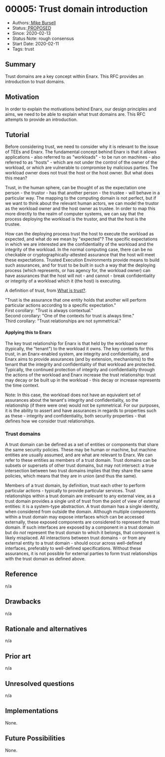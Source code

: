 # 00005: Trust domain introduction
- Authors:[ Mike Bursell](mike@p2ptrust.org)
- Status:[ PROPOSED](/README.md#proposed)
- Since: 2020-02-13
- Status Note: rough consensus
- Start Date: 2020-02-11
- Tags: trust

## Summary

Trust domains are a key concept within Enarx. This RFC provides an introduction
to trust domains.


## Motivation

In order to explain the motivations behind Enarx, our design principles and
aims, we need to be able to explain what trust domains are. This RFC attempts to
provide an introduction.


## Tutorial

Before considering trust, we need to consider why it is relevant to the issue of
TEEs and Enarx. The fundamental concept behind Enarx is that it allows
applications - also referred to as "workloads" - to be run on machines - also
referred to as "hosts" - which are not under the control of the owner of the
workload, or which are vulnerable to compromise by malicious parties. The
workload owner does not trust the host or the host owner. But what does this
mean?

Trust, in the human sphere, can be thought of as the expectation one person -
the trustor - has that another person - the trustee - will behave in a
particular way. The mapping to the computing domain is not perfect, but if we
want to think about the relevant human actors, we can model the trustor as the
workload owner and the host owner as trustee. In order to map this more directly
to the realm of computer systems, we can say that the process deploying the
workload is the trustor, and that the host is the trustee.

How can the deploying process trust the host to execute the workload as
expected, and what do we mean by "expected"? The specific expectations in which
we are interested are the confidentiality of the workload and the integrity of
the workload. In the normal computing case, there can be no checkable or
cryptographically-attested assurance that the host will meet these expectations.
Trusted Execution Environments provide means to build such assurances, and for
trust to be built in such a way that the deploying process (which represents, or
has agency for, the workload owner) can have assurances that the host will not -
and cannot - break confidentiality or integrity of a workload which it (the
host) is executing.

A definition of trust, from [What is trust?](http://aliceevebob.com/2017/05/09/what-is-trust-with-apologies-to-pontius-pilate/).

"Trust is the assurance that one entity holds that another will perform
particular actions according to a specific expectation."  
First corollary: "Trust is always contextual."  
Second corollary: "One of the contexts for trust is always time."  
Third corollary: "Trust relationships are not symmetrical."


#### Applying this to Enarx

The key trust relationship for Enarx is that held by the workload owner
(typically, the "tenant") to the workload it owns. The key contexts for this
trust, in an Enarx-enabled system, are integrity and confidentiality, and Enarx
aims to provide assurances (and by extension, mechanisms) to the tenant that the
integrity and confidentiality of that workload are protected. Typically, the
continued protection of integrity and confidentiality through the actions of the
workload and Enarx increase the trust relationship: trust may decay or be built
up in the workload - this decay or increase represents the time context.

Note: In this case, the workload does not have an equivalent set of assurances
about the tenant's integrity and confidentiality, so the relationship (if there
were one) would not be symmetrical. For our purposes, it is the ability to
assert and have assurances in regards to properties such as these - integrity
and confidentiality, both security properties - that defines how we consider
trust relationships.


### Trust domains

A trust domain can be defined as a set of entities or components that share the
same security policies. These may be human or machine, but machine entities are
usually assumed, and are what are relevant to Enarx. We can refer to these
entities as members of a trust domain. Trust domains can be subsets or supersets
of other trust domains, but may not intersect: a true intersection between two
trust domains implies that they share the same policies, which means that they
are in union (and thus the same).

Members of a trust domain, by definition, trust each other to perform particular
actions - typically to provide particular services. Trust relationships within a
trust domain are irrelevant to any external view, as a trust domain provides a
single unit of trust from the point of view of external entities: it is a
system-type abstraction. A trust domain has a single identity, when considered
from outside the domain. Although multiple components within a trust domain may
expose interfaces which can be accessed externally, these exposed components are
considered to represent the trust domain. If such interfaces are exposed by a
component in a trust domain but do _not_ represent the trust domain to which it
belongs, that component is likely misplaced. All interactions between trust
domains - or from any external entity to a trust domain - should occur across
well-defined interfaces, preferably to well-defined specifications. Without
these assurances, it is not possible for external parties to form trust
relationships with the trust domain as defined above.


## Reference

n/a


## Drawbacks

n/a


## Rationale and alternatives

n/a


## Prior art

n/a


## Unresolved questions

n/a


## Implementations

None.


## Future Possibilities

None.

